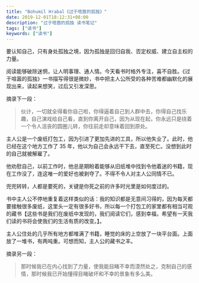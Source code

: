 ```yaml
---
title: "Bohumil Hrabal《过于喧嚣的孤独》"
date: 2019-12-01T18:12:31+08:00
description: "过于喧嚣的孤独 读书笔记"
tags: ["读书"]
keywords: ["读书"]
---
```


要认知自己，只有身处孤独之境，因为孤独是回归自我、否定权威、建立自主权的力量。

阅读能够破除迷惘，让人明事理、通人情。今天看书时格外专注，喜不自胜。《过于喧嚣的孤独》一书描写得很是微妙，书中把主人公所受的各种苦难都幽默化的展现出来，读起来想笑，过后又引发深思。

摘录下一段：

> 伙计，一切就全得看你自己啦，你得逼着自己到人群中去，你得自己找乐趣，自己演戏给自己看，直到你离开自己，因为从现在起，你永远只是绕着一个令人沮丧的圆圈儿转，你往前走却意味着回到原处。

主人公是一个废纸打包工，因为引进了更加先进的工具，所以他失业了。此时，他已经在这个地方工作了 35 年，他以为自己会永远干下去，直至死亡。没想到此时的自己就被解雇了。

他劝慰自己，以前工作时，他总是期盼着能够从旧纸堆中找到令他着迷的书籍，现在工作没了，连这唯一的爱好也被剥夺了。不得不令人对主人公同情不已。

兜兜转转，人都是要死的，关键是你死之前的许多时光里是如何度过的。

书中主人公不停地重复着这样类似的话：我的知识都是无意间习得的，因为每天都要接触很多废纸，这里头一定有很多好书，所以每一个打包工的家里都有相当可观的藏书【这些书是我们在废纸中发现的，我们阅读它们，感到幸福，希望有一天我们读的书将会使我们的生活有质的改变。】。

主人公住处的几乎所有地方都堆满了书籍，睡觉的床的上空放了一块平台面。上面放了一堆书，有两吨重。可想而知，主人公的藏书之丰。

摘录另一段：

> 那时候我已在内心找到了力量，使我能目睹不幸而漠然处之，克制自己的感情，那时候我已开始懂得目睹破坏和不幸的景象有多么美。
